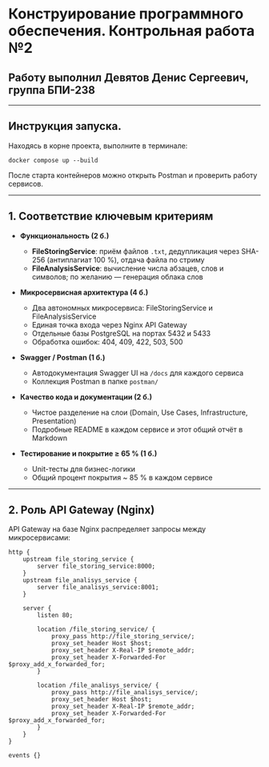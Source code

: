 # Конструирование программного обеспечения. Контрольная работа №2

## Работу выполнил **Девятов Денис Сергеевич, группа БПИ-238**

---

## Инструкция запуска.

Находясь в корне проекта, выполните в терминале:

```
docker compose up --build
```

После старта контейнеров можно открыть Postman и проверить работу сервисов.

---

## 1. Соответствие ключевым критериям

* **Функциональность (2 б.)**

  * **FileStoringService**: приём файлов `.txt`, дедупликация через SHA-256 (антиплагиат 100 %), отдача файла по стриму
  * **FileAnalysisService**: вычисление числа абзацев, слов и символов; по желанию — генерация облака слов

* **Микросервисная архитектура (4 б.)**

  * Два автономных микросервиса: FileStoringService и FileAnalysisService
  * Единая точка входа через Nginx API Gateway
  * Отдельные базы PostgreSQL на портах 5432 и 5433
  * Обработка ошибок: 404, 409, 422, 503, 500

* **Swagger / Postman (1 б.)**

  * Автодокументация Swagger UI на `/docs` для каждого сервиса
  * Коллекция Postman в папке `postman/`

* **Качество кода и документации (2 б.)**

  * Чистое разделение на слои (Domain, Use Cases, Infrastructure, Presentation)
  * Подробные README в каждом сервисе и этот общий отчёт в Markdown

* **Тестирование и покрытие ≥ 65 % (1 б.)**

  * Unit-тесты для бизнес-логики
  * Общий процент покрытия \~ 85 % в каждом сервисе

---

## 2. Роль API Gateway (Nginx)

API Gateway на базе Nginx распределяет запросы между микросервисами:

```nginx
http {
    upstream file_storing_service {
        server file_storing_service:8000;
    }
    upstream file_analisys_service {
        server file_analisys_service:8001;
    }

    server {
        listen 80;
        
        location /file_storing_service/ {
            proxy_pass http://file_storing_service/;
            proxy_set_header Host $host;
            proxy_set_header X-Real-IP $remote_addr;
            proxy_set_header X-Forwarded-For $proxy_add_x_forwarded_for;
        }
        
        location /file_analisys_service/ {
            proxy_pass http://file_analisys_service/;
            proxy_set_header Host $host;
            proxy_set_header X-Real-IP $remote_addr;
            proxy_set_header X-Forwarded-For $proxy_add_x_forwarded_for;
        }
    }
}

events {}
```
